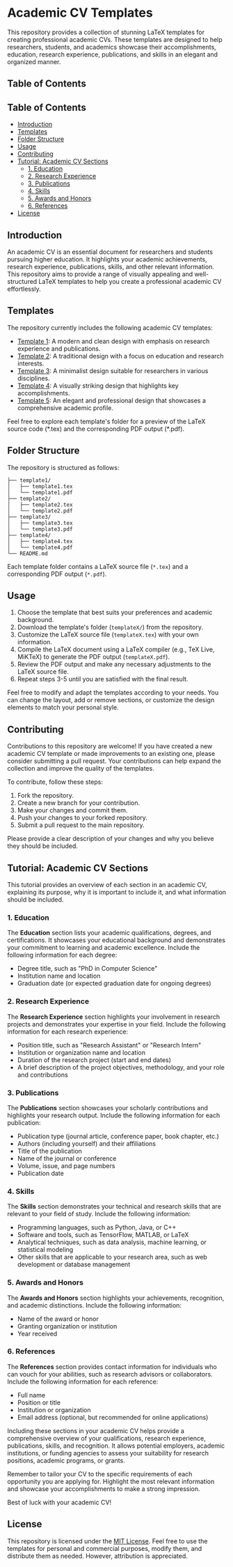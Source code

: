 
# Academic CV Templates

This repository provides a collection of stunning LaTeX templates for creating professional academic CVs. These templates are designed to help researchers, students, and academics showcase their accomplishments, education, research experience, publications, and skills in an elegant and organized manner.

## Table of Contents

## Table of Contents

- [Introduction](#introduction)
- [Templates](#templates)
- [Folder Structure](#folder-structure)
- [Usage](#usage)
- [Contributing](#contributing)
- [Tutorial: Academic CV Sections](#tutorial-academic-cv-sections)
  - [1. Education](#1-education)
  - [2. Research Experience](#2-research-experience)
  - [3. Publications](#3-publications)
  - [4. Skills](#4-skills)
  - [5. Awards and Honors](#5-awards-and-honors)
  - [6. References](#6-references)
- [License](#license)


## Introduction

An academic CV is an essential document for researchers and students pursuing higher education. It highlights your academic achievements, research experience, publications, skills, and other relevant information. This repository aims to provide a range of visually appealing and well-structured LaTeX templates to help you create a professional academic CV effortlessly.

## Templates

The repository currently includes the following academic CV templates:

- [Template 1](template1/): A modern and clean design with emphasis on research experience and publications.
- [Template 2](template2/): A traditional design with a focus on education and research interests.
- [Template 3](template3/): A minimalist design suitable for researchers in various disciplines.
- [Template 4](template4/): A visually striking design that highlights key accomplishments.
- [Template 5](template5/): An elegant and professional design that showcases a comprehensive academic profile.

Feel free to explore each template's folder for a preview of the LaTeX source code (\*.tex) and the corresponding PDF output (\*.pdf).

## Folder Structure

The repository is structured as follows:

```
├── template1/
│   ├── template1.tex
│   └── template1.pdf
├── template2/
│   ├── template2.tex
│   └── template2.pdf
├── template3/
│   ├── template3.tex
│   └── template3.pdf
├── template4/
│   ├── template4.tex
│   └── template4.pdf
└── README.md
```

Each template folder contains a LaTeX source file (`*.tex`) and a corresponding PDF output (`*.pdf`).

## Usage

1. Choose the template that best suits your preferences and academic background.
2. Download the template's folder (`templateX/`) from the repository.
3. Customize the LaTeX source file (`templateX.tex`) with your own information.
4. Compile the LaTeX document using a LaTeX compiler (e.g., TeX Live, MiKTeX) to generate the PDF output (`templateX.pdf`).
5. Review the PDF output and make any necessary adjustments to the LaTeX source file.
6. Repeat steps 3-5 until you are satisfied with the final result.

Feel free to modify and adapt the templates according to your needs. You can change the layout, add or remove sections, or customize the design elements to match your personal style.

## Contributing

Contributions to this repository are welcome! If you have created a new academic CV template or made improvements to an existing one, please consider submitting a pull request. Your contributions can help expand the collection and improve the quality of the templates.

To contribute, follow these steps:

1. Fork the repository.
2. Create a new branch for your contribution.
3. Make your changes and commit them.
4. Push your changes to your forked repository.
5. Submit a pull request to the main repository.

Please provide a clear description of your changes and why you believe they should be included.

## Tutorial: Academic CV Sections

This tutorial provides an overview of each section in an academic CV, explaining its purpose, why it is important to include it, and what information should be included.

### 1. Education

The **Education** section lists your academic qualifications, degrees, and certifications. It showcases your educational background and demonstrates your commitment to learning and academic excellence. Include the following information for each degree:

- Degree title, such as "PhD in Computer Science"
- Institution name and location
- Graduation date (or expected graduation date for ongoing degrees)

### 2. Research Experience

The **Research Experience** section highlights your involvement in research projects and demonstrates your expertise in your field. Include the following information for each research experience:

- Position title, such as "Research Assistant" or "Research Intern"
- Institution or organization name and location
- Duration of the research project (start and end dates)
- A brief description of the project objectives, methodology, and your role and contributions

### 3. Publications

The **Publications** section showcases your scholarly contributions and highlights your research output. Include the following information for each publication:

- Publication type (journal article, conference paper, book chapter, etc.)
- Authors (including yourself) and their affiliations
- Title of the publication
- Name of the journal or conference
- Volume, issue, and page numbers
- Publication date

### 4. Skills

The **Skills** section demonstrates your technical and research skills that are relevant to your field of study. Include the following information:

- Programming languages, such as Python, Java, or C++
- Software and tools, such as TensorFlow, MATLAB, or LaTeX
- Analytical techniques, such as data analysis, machine learning, or statistical modeling
- Other skills that are applicable to your research area, such as web development or database management

### 5. Awards and Honors

The **Awards and Honors** section highlights your achievements, recognition, and academic distinctions. Include the following information:

- Name of the award or honor
- Granting organization or institution
- Year received

### 6. References

The **References** section provides contact information for individuals who can vouch for your abilities, such as research advisors or collaborators. Include the following information for each reference:

- Full name
- Position or title
- Institution or organization
- Email address (optional, but recommended for online applications)

Including these sections in your academic CV helps provide a comprehensive overview of your qualifications, research experience, publications, skills, and recognition. It allows potential employers, academic institutions, or funding agencies to assess your suitability for research positions, academic programs, or grants.

Remember to tailor your CV to the specific requirements of each opportunity you are applying for. Highlight the most relevant information and showcase your accomplishments to make a strong impression.

Best of luck with your academic CV!


## License

This repository is licensed under the [MIT License](LICENSE). Feel free to use the templates for personal and commercial purposes, modify them, and distribute them as needed. However, attribution is appreciated.
